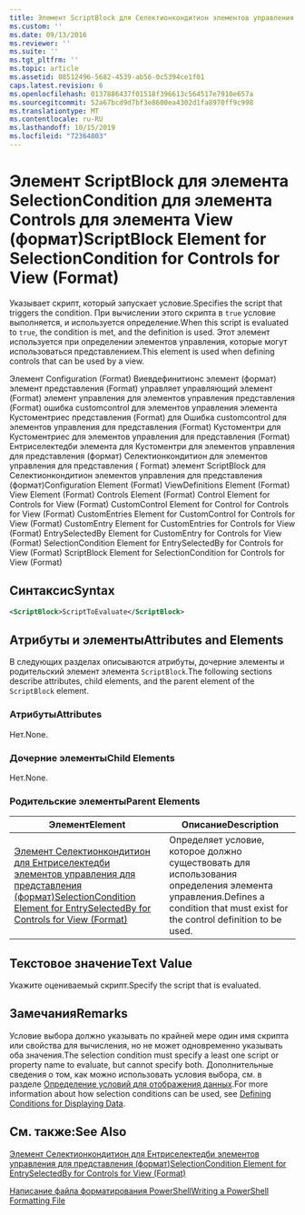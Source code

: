 ```yaml
---
title: Элемент ScriptBlock для Селектионкондитион элементов управления для представления (Format) | Документация Майкрософт
ms.custom: ''
ms.date: 09/13/2016
ms.reviewer: ''
ms.suite: ''
ms.tgt_pltfrm: ''
ms.topic: article
ms.assetid: 08512496-5682-4539-ab56-0c5394ce1f01
caps.latest.revision: 6
ms.openlocfilehash: 0137886437f01518f396613c564517e7910e657a
ms.sourcegitcommit: 52a67bcd9d7bf3e8600ea4302d1fa8970ff9c998
ms.translationtype: MT
ms.contentlocale: ru-RU
ms.lasthandoff: 10/15/2019
ms.locfileid: "72364803"
---
```

# <a name="scriptblock-element-for-selectioncondition-for-controls-for-view-format"></a><span data-ttu-id="c5afa-102">Элемент ScriptBlock для элемента SelectionCondition для элемента Controls для элемента View (формат)</span><span class="sxs-lookup"><span data-stu-id="c5afa-102">ScriptBlock Element for SelectionCondition for Controls for View (Format)</span></span>

<span data-ttu-id="c5afa-103">Указывает скрипт, который запускает условие.</span><span class="sxs-lookup"><span data-stu-id="c5afa-103">Specifies the script that triggers the condition.</span></span> <span data-ttu-id="c5afa-104">При вычислении этого скрипта в `true` условие выполняется, и используется определение.</span><span class="sxs-lookup"><span data-stu-id="c5afa-104">When this script is evaluated to `true`, the condition is met, and the definition is used.</span></span> <span data-ttu-id="c5afa-105">Этот элемент используется при определении элементов управления, которые могут использоваться представлением.</span><span class="sxs-lookup"><span data-stu-id="c5afa-105">This element is used when defining controls that can be used by a view.</span></span>

<span data-ttu-id="c5afa-106">Элемент Configuration (Format) Виевдефинитионс элемент (формат) элемент представления (Format) управляет управляющий элемент (Format) элемент управления для элементов управления представления (Format) ошибка customcontrol для элементов управления элемента Кустоментриес представления (Format) для Ошибка customcontrol для элементов управления для представления (Format) Кустоментри для Кустоментриес для элементов управления для представления (Format) Ентриселектедби элемента для Кустоментри для элементов управления для представления (формат) Селектионкондитион для элементов управления для представления ( Format) элемент ScriptBlock для Селектионкондитион элементов управления для представления (формат)</span><span class="sxs-lookup"><span data-stu-id="c5afa-106">Configuration Element (Format) ViewDefinitions Element (Format) View Element (Format) Controls Element (Format) Control Element for Controls for View (Format) CustomControl Element for Control for Controls for View (Format) CustomEntries Element for CustomControl for Controls for View (Format) CustomEntry Element for CustomEntries for Controls for View (Format) EntrySelectedBy Element for CustomEntry for Controls for View (Format) SelectionCondition Element for EntrySelectedBy for Controls for View (Format) ScriptBlock Element for SelectionCondition for Controls for View (Format)</span></span>

## <a name="syntax"></a><span data-ttu-id="c5afa-107">Синтаксис</span><span class="sxs-lookup"><span data-stu-id="c5afa-107">Syntax</span></span>

```xml
<ScriptBlock>ScriptToEvaluate</ScriptBlock>
```

## <a name="attributes-and-elements"></a><span data-ttu-id="c5afa-108">Атрибуты и элементы</span><span class="sxs-lookup"><span data-stu-id="c5afa-108">Attributes and Elements</span></span>

<span data-ttu-id="c5afa-109">В следующих разделах описываются атрибуты, дочерние элементы и родительский элемент элемента `ScriptBlock`.</span><span class="sxs-lookup"><span data-stu-id="c5afa-109">The following sections describe attributes, child elements, and the parent element of the `ScriptBlock` element.</span></span>

### <a name="attributes"></a><span data-ttu-id="c5afa-110">Атрибуты</span><span class="sxs-lookup"><span data-stu-id="c5afa-110">Attributes</span></span>

<span data-ttu-id="c5afa-111">Нет.</span><span class="sxs-lookup"><span data-stu-id="c5afa-111">None.</span></span>

### <a name="child-elements"></a><span data-ttu-id="c5afa-112">Дочерние элементы</span><span class="sxs-lookup"><span data-stu-id="c5afa-112">Child Elements</span></span>

<span data-ttu-id="c5afa-113">Нет.</span><span class="sxs-lookup"><span data-stu-id="c5afa-113">None.</span></span>

### <a name="parent-elements"></a><span data-ttu-id="c5afa-114">Родительские элементы</span><span class="sxs-lookup"><span data-stu-id="c5afa-114">Parent Elements</span></span>

|<span data-ttu-id="c5afa-115">Элемент</span><span class="sxs-lookup"><span data-stu-id="c5afa-115">Element</span></span>|<span data-ttu-id="c5afa-116">Описание</span><span class="sxs-lookup"><span data-stu-id="c5afa-116">Description</span></span>|
|-------------|-----------------|
|[<span data-ttu-id="c5afa-117">Элемент Селектионкондитион для Ентриселектедби элементов управления для представления (формат)</span><span class="sxs-lookup"><span data-stu-id="c5afa-117">SelectionCondition Element for EntrySelectedBy for Controls for View (Format)</span></span>](./selectioncondition-element-for-entryselectedby-for-controls-for-view-format.md)|<span data-ttu-id="c5afa-118">Определяет условие, которое должно существовать для использования определения элемента управления.</span><span class="sxs-lookup"><span data-stu-id="c5afa-118">Defines a condition that must exist for the control definition to be used.</span></span>|

## <a name="text-value"></a><span data-ttu-id="c5afa-119">Текстовое значение</span><span class="sxs-lookup"><span data-stu-id="c5afa-119">Text Value</span></span>

<span data-ttu-id="c5afa-120">Укажите оцениваемый скрипт.</span><span class="sxs-lookup"><span data-stu-id="c5afa-120">Specify the script that is evaluated.</span></span>

## <a name="remarks"></a><span data-ttu-id="c5afa-121">Замечания</span><span class="sxs-lookup"><span data-stu-id="c5afa-121">Remarks</span></span>

<span data-ttu-id="c5afa-122">Условие выбора должно указывать по крайней мере один имя скрипта или свойства для вычисления, но не может одновременно указывать оба значения.</span><span class="sxs-lookup"><span data-stu-id="c5afa-122">The selection condition must specify a least one script or property name to evaluate, but cannot specify both.</span></span> <span data-ttu-id="c5afa-123">Дополнительные сведения о том, как можно использовать условия выбора, см. в разделе [Определение условий для отображения данных](./defining-conditions-for-displaying-data.md).</span><span class="sxs-lookup"><span data-stu-id="c5afa-123">For more information about how selection conditions can be used, see [Defining Conditions for Displaying Data](./defining-conditions-for-displaying-data.md).</span></span>

## <a name="see-also"></a><span data-ttu-id="c5afa-124">См. также:</span><span class="sxs-lookup"><span data-stu-id="c5afa-124">See Also</span></span>

[<span data-ttu-id="c5afa-125">Элемент Селектионкондитион для Ентриселектедби элементов управления для представления (формат)</span><span class="sxs-lookup"><span data-stu-id="c5afa-125">SelectionCondition Element for EntrySelectedBy for Controls for View (Format)</span></span>](./selectioncondition-element-for-entryselectedby-for-controls-for-view-format.md)

[<span data-ttu-id="c5afa-126">Написание файла форматирования PowerShell</span><span class="sxs-lookup"><span data-stu-id="c5afa-126">Writing a PowerShell Formatting File</span></span>](./writing-a-powershell-formatting-file.md)
